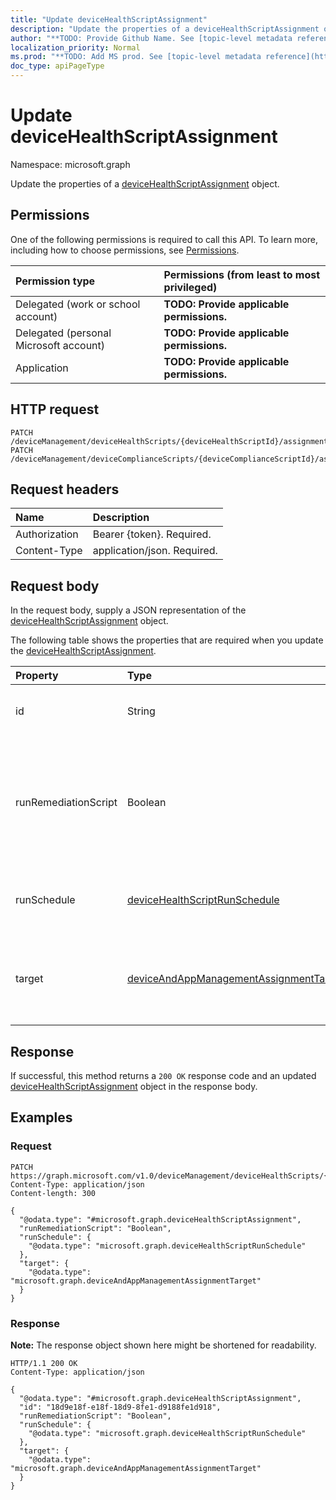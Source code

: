 ```yaml
---
title: "Update deviceHealthScriptAssignment"
description: "Update the properties of a deviceHealthScriptAssignment object."
author: "**TODO: Provide Github Name. See [topic-level metadata reference](https://msgo.azurewebsites.net/add/document/guidelines/metadata.html#topic-level-metadata)**"
localization_priority: Normal
ms.prod: "**TODO: Add MS prod. See [topic-level metadata reference](https://msgo.azurewebsites.net/add/document/guidelines/metadata.html#topic-level-metadata)**"
doc_type: apiPageType
---
```


# Update deviceHealthScriptAssignment
Namespace: microsoft.graph



Update the properties of a [deviceHealthScriptAssignment](../resources/devicehealthscriptassignment.md) object.

## Permissions
One of the following permissions is required to call this API. To learn more, including how to choose permissions, see [Permissions](/graph/permissions-reference).

|Permission type|Permissions (from least to most privileged)|
|:---|:---|
|Delegated (work or school account)|**TODO: Provide applicable permissions.**|
|Delegated (personal Microsoft account)|**TODO: Provide applicable permissions.**|
|Application|**TODO: Provide applicable permissions.**|

## HTTP request

<!-- {
  "blockType": "ignored"
}
-->
``` http
PATCH /deviceManagement/deviceHealthScripts/{deviceHealthScriptId}/assignments/{deviceHealthScriptAssignmentId}
PATCH /deviceManagement/deviceComplianceScripts/{deviceComplianceScriptId}/assignments/{deviceHealthScriptAssignmentId}
```

## Request headers
|Name|Description|
|:---|:---|
|Authorization|Bearer {token}. Required.|
|Content-Type|application/json. Required.|

## Request body
In the request body, supply a JSON representation of the [deviceHealthScriptAssignment](../resources/devicehealthscriptassignment.md) object.

The following table shows the properties that are required when you update the [deviceHealthScriptAssignment](../resources/devicehealthscriptassignment.md).

|Property|Type|Description|
|:---|:---|:---|
|id|String|**TODO: Add Description** Inherited from [entity](../resources/entity.md)|
|runRemediationScript|Boolean|Determine whether we want to run detection script only or run both detection script and remediation script|
|runSchedule|[deviceHealthScriptRunSchedule](../resources/devicehealthscriptrunschedule.md)|Script run schedule for the target group|
|target|[deviceAndAppManagementAssignmentTarget](../resources/deviceandappmanagementassignmenttarget.md)|The Azure Active Directory group we are targeting the script to|



## Response

If successful, this method returns a `200 OK` response code and an updated [deviceHealthScriptAssignment](../resources/devicehealthscriptassignment.md) object in the response body.

## Examples

### Request
<!-- {
  "blockType": "request",
  "name": "update_devicehealthscriptassignment"
}
-->
``` http
PATCH https://graph.microsoft.com/v1.0/deviceManagement/deviceHealthScripts/{deviceHealthScriptId}/assignments/{deviceHealthScriptAssignmentId}
Content-Type: application/json
Content-length: 300

{
  "@odata.type": "#microsoft.graph.deviceHealthScriptAssignment",
  "runRemediationScript": "Boolean",
  "runSchedule": {
    "@odata.type": "microsoft.graph.deviceHealthScriptRunSchedule"
  },
  "target": {
    "@odata.type": "microsoft.graph.deviceAndAppManagementAssignmentTarget"
  }
}
```


### Response
**Note:** The response object shown here might be shortened for readability.
<!-- {
  "blockType": "response",
  "truncated": true
}
-->
``` http
HTTP/1.1 200 OK
Content-Type: application/json

{
  "@odata.type": "#microsoft.graph.deviceHealthScriptAssignment",
  "id": "18d9e18f-e18f-18d9-8fe1-d9188fe1d918",
  "runRemediationScript": "Boolean",
  "runSchedule": {
    "@odata.type": "microsoft.graph.deviceHealthScriptRunSchedule"
  },
  "target": {
    "@odata.type": "microsoft.graph.deviceAndAppManagementAssignmentTarget"
  }
}
```

